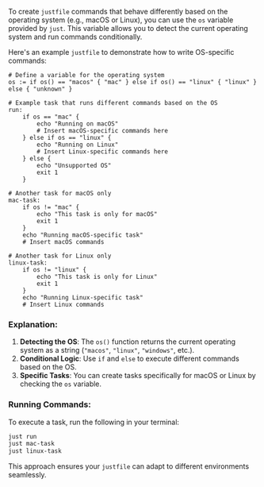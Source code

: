 To create `justfile` commands that behave differently based on the operating system (e.g., macOS or Linux), you can use the `os` variable provided by `just`. This variable allows you to detect the current operating system and run commands conditionally.

Here's an example `justfile` to demonstrate how to write OS-specific commands:

```justfile
# Define a variable for the operating system
os := if os() == "macos" { "mac" } else if os() == "linux" { "linux" } else { "unknown" }

# Example task that runs different commands based on the OS
run:
    if os == "mac" {
        echo "Running on macOS"
        # Insert macOS-specific commands here
    } else if os == "linux" {
        echo "Running on Linux"
        # Insert Linux-specific commands here
    } else {
        echo "Unsupported OS"
        exit 1
    }

# Another task for macOS only
mac-task:
    if os != "mac" {
        echo "This task is only for macOS"
        exit 1
    }
    echo "Running macOS-specific task"
    # Insert macOS commands

# Another task for Linux only
linux-task:
    if os != "linux" {
        echo "This task is only for Linux"
        exit 1
    }
    echo "Running Linux-specific task"
    # Insert Linux commands
```

### Explanation:
1. **Detecting the OS**: The `os()` function returns the current operating system as a string (`"macos"`, `"linux"`, `"windows"`, etc.).
2. **Conditional Logic**: Use `if` and `else` to execute different commands based on the OS.
3. **Specific Tasks**: You can create tasks specifically for macOS or Linux by checking the `os` variable.

### Running Commands:
To execute a task, run the following in your terminal:
```bash
just run
just mac-task
just linux-task
```

This approach ensures your `justfile` can adapt to different environments seamlessly.
